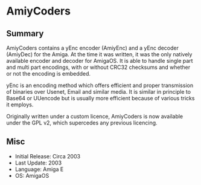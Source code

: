 # AmiyCoders
## Summary

AmiyCoders contains a yEnc encoder (AmiyEnc) and a yEnc decoder (AmiyDec) for
the Amiga. At the time it was written, it was the only natively available
encoder and decoder for AmigaOS. It is able to handle single part and multi
part encodings, with or without CRC32 checksums and whether or not the encoding
is embedded.

yEnc is an encoding method which offers efficient and proper transmission of
binaries over Usenet, Email and similar media. It is similar in principle to
Base64 or UUencode but is usually more efficient because of various tricks it
employs. 

Originally written under a custom licence, AmiyCoders is now available under
the GPL v2, which supercedes any previous licencing.

## Misc

- Initial Release: Circa 2003
- Last Update: 2003
- Language: Amiga E
- OS: AmigaOS
